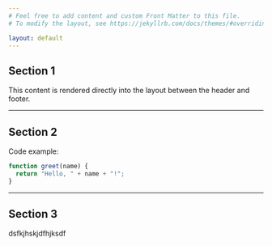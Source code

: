 ```yaml
---
# Feel free to add content and custom Front Matter to this file.
# To modify the layout, see https://jekyllrb.com/docs/themes/#overriding-theme-defaults

layout: default
---
```



## Section 1

This content is rendered directly into the layout between the header and footer.

---

## Section 2
Code example:

```js
function greet(name) {
  return "Hello, " + name + "!";
}
```

---

## Section 3
dsfkjhskjdfhjksdf
